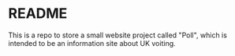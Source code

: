 # README #

This is a repo to store a small website project called "Poll", which is intended to be an information site about UK voiting.